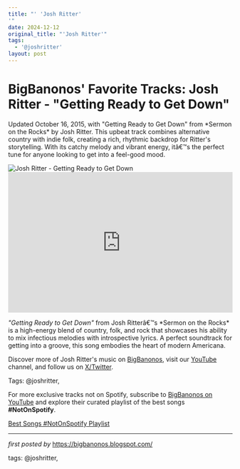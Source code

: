 ```yaml
---
title: "' 'Josh Ritter'
'"
date: 2024-12-12
original_title: "'Josh Ritter'"
tags:
  - '@joshritter'
layout: post
---
```

<!-- Post Title -->
<h1 >BigBanonos' Favorite Tracks: Josh Ritter - "Getting Ready to Get Down"</h1> <!-- Introductory Text -->
<p >Updated October 16, 2015, with "Getting Ready to Get Down" from *Sermon on the Rocks* by Josh Ritter. This upbeat track combines alternative country with indie folk, creating a rich, rhythmic backdrop for Ritter's storytelling. With its catchy melody and vibrant energy, itâ€™s the perfect tune for anyone looking to get into a feel-good mood.</p> <!-- Featured Image -->
<div > <img src="https://americanahighways.org/wp-content/uploads/2023/10/joshritter1.jpeg" alt="Josh Ritter - Getting Ready to Get Down" />
</div> <!-- YouTube Video Embed -->
<div > <iframe width="100%" height="315" src="https://www.youtube.com/embed/RQ5wNPMERmw" title="Josh Ritter - Getting Ready to Get Down [Official Video]" frameborder="0" allow="accelerometer; autoplay; clipboard-write; encrypted-media; gyroscope; picture-in-picture; web-share" referrerpolicy="strict-origin-when-cross-origin" allowfullscreen></iframe>
</div> <!-- Song Information -->
<div > <p><em>"Getting Ready to Get Down"</em> from Josh Ritterâ€™s *Sermon on the Rocks* is a high-energy blend of country, folk, and rock that showcases his ability to mix infectious melodies with introspective lyrics. A perfect soundtrack for getting into a groove, this song embodies the heart of modern Americana.</p>
</div> <!-- Footer Links -->
<div > <p>Discover more of Josh Ritter's music on <a href="https://bigbanonos.blogspot.com/" target="_blank">BigBanonos</a>, visit our <a href="https://www.youtube.com/@BigBanonos" target="_blank">YouTube</a> channel, and follow us on <a href="https://x.com/bigbanonos" target="_blank">X/Twitter</a>.</p>
</div> <!-- Tags -->
<p >Tags: @joshritter,</p>


<!--Subscribe and Playlist Links-->
<div>
    <p>For more exclusive tracks not on Spotify, subscribe to <a href="https://www.youtube.com/@BigBanonos" target="_blank">BigBanonos on YouTube</a> and explore their curated playlist of the best songs <strong>#NotOnSpotify</strong>.</p>
    <p><a href="https://www.youtube.com/playlist?list=PLtuNtuTatqI0kFahUCbtbfenC_ET5O_tr" target="_blank">Best Songs #NotOnSpotify Playlist<br /></a></p></div>

<hr />

<p><em>first posted by</em> <a href="https://bigbanonos.blogspot.com/" rel="noopener" target="_new">https://bigbanonos.blogspot.com/</a></p>

<p>tags: @joshritter,</p>
